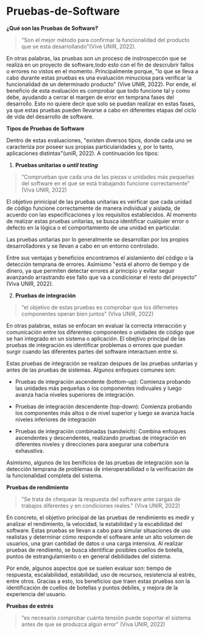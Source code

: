 # Pruebas-de-Software
**¿Qué son las Pruebas de Software?**

> "Son el mejor método para confirmar la funcionalidad del producto que se esta desarrollando"(Vive UNIR, 2022). 
>
En otras palabras, las pruebas son un proceso de instrospeccón que se realiza en un proyecto de software,todo esto con el fin de descrubrir fallos o errores no vistos en el momento.
Principalmente porque, "lo que se lleva a cabo durante estas pruebas es una evaluación minuciosa para verificar la funcionalidad de un determinado producto" (Vive UNIR, 2022).
Por ende, el beneficio de esta evaluación es comprobar que todo funcione tal y como debe, ayudando a cerrar el margen de error en temprana fases del desarrollo. Esto no quiere decir que solo se puedan realizar en estas fases, ya que estas pruebas pueden llevarse a cabo en diferentes etapas del ciclo de vida del desarrollo de software.

**Tipos de Pruebas de Software**

Dentro de estas evaluaciones, "existen diversos tipos, donde cada uno se caracteriza por poseer sus propias particularidades y, por lo tanto, aplicaciones distintas"(uniR, 2022). A continuación los tipos:

1. **Pruebas unitarias o _until testing_**

> "Comprueban que cada una de las piezas o unidades más pequeñas del software en el que se está trabajando funcione correctamente" (Viva UNIR, 2022)

El objetivo prinicipal de las pruebas unitarias es veirficar que cada unidad de código funcione correctamente de manera individual y aislada, de acuerdo con las especificaciones y los requisitos establecidos. Al momento de realizar estas pruebas unitarias, se busca identificar cualquier error o defecto en la lógica o el comportamiento de una unidad en particular.

Las pruebas unitarias por lo generalmente se desarrollan por los propios desarrolladores y se llevan a cabo en un entorno controlado.

Entre sus ventajas y beneficios encontramos el aislamiento del código o la detección temprana de errores. Asimismo "está el ahorro de tiempo y de dinero, ya que permiten detectar errores al principio y evitar seguir avanzando arrastrando ese fallo que va a condicionar el resto del proyecto" (Viva UNIR, 2022).

2. **Pruebas de integración**

>"el objetivo de estas pruebas es comprobar que los difernetes componentes operan bien juntos" (Viva UNIR, 2022)

En otras palabras, estas se enfocan en evaluar la correcta interacción y comunicación entre los diferentes componentes o unidades de código que se han integrado en un sistema o aplicación. El obejtivo principal de las pruebas de integración es identificar problemas o errores que puedan surgir cuando las diferentes partes del software interactuen entre si.

Estas pruebas de integración se realizan despues de las pruebas unitarias y antes de las pruebas de sistemas. Algunos enfoques comunes son:

- Pruebas de integración ascendente (bottom-up): Comienza probando las unidades más pequeñas o los componentes indivuales y luego avanza hacia niveles superiores de integración.

- Pruebas de integración descendente (top-down): Comienza probando los componentes más altos o de nivel superior y luego se avanza hacia niveles inferiores de integración

- Pruebas de integración combinadas (sandwich): Combina enfoques ascendentes y descendentes, realizando pruebas de integración en diferentes niveles y direcciones para asegurar una cobertura exhaustiva.

Asimismo, algunos de los benificios de las pruebas de integración son la detección temprana de problemas de interoperabilidad o la verificación de la funcionalidad completa del sistema.

**Pruebas de rendimiento**

> "Se trata de chequear la respuesta del software ante cargas de trabajos diferentes y en condiciones reales." (Viva UNIR, 2022)

En concreto, el objetivo principal de las pruebas de rendimiento es medir y analizar el rendimiento, la velocidad, la estabilidad y la escabilidad del software. Estas pruebas se llevan a cabo para simular situaciones de uso realistas y determinar cómo responde el software ante un alto volumen de usuarios, una gran cantidad de datos o una carga intensiva. Al realizar pruebas de rendiiento, se busca identificar posibles cuellos de botella, puntos de estrangulamiento o en general debilidades del sistema.

Por ende, algunos aspectos que se suelen evaluar son: tiempo de respuesta, escalabilidad, estabilidad, uso de recursos, resistencia al estrés, entre otros. Gracias a esto, los beneficios que traen estas pruebas son la identificación de cuellos de botellas y puntos debiles, y mejora de la experiencia del usuario.

**Pruebas de estrés**

> "es necesario comprobar cuánta tensión puede soportar el sistema antes de que se produzca algún error" (Viva UNIR, 2022)

